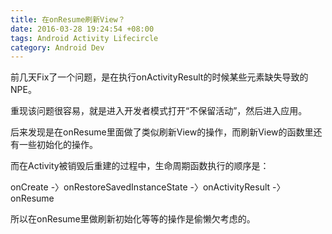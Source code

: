 ```yaml
---
title: 在onResume刷新View？
date: 2016-03-28 19:24:54 +08:00
tags: Android Activity Lifecircle
category: Android Dev
---
```


前几天Fix了一个问题，是在执行onActivityResult的时候某些元素缺失导致的NPE。
<!-- more -->
重现该问题很容易，就是进入开发者模式打开“不保留活动”，然后进入应用。

后来发现是在onResume里面做了类似刷新View的操作，而刷新View的函数里还有一些初始化的操作。

而在Activity被销毁后重建的过程中，生命周期函数执行的顺序是：

onCreate -〉onRestoreSavedInstanceState -〉onActivityResult -〉onResume 

所以在onResume里做刷新初始化等等的操作是偷懒欠考虑的。




